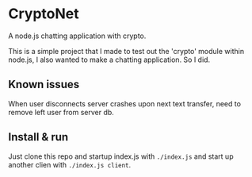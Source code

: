 CryptoNet
=========

A node.js chatting application with crypto.

This is a simple project that I made to test out the 'crypto' module within node.js, I also wanted to make a chatting application.
So I did.

## Known issues

When user disconnects server crashes upon next text transfer, need to remove left user from server db.

## Install & run

Just clone this repo and startup index.js with `./index.js` and start up another clien with `./index.js client`.